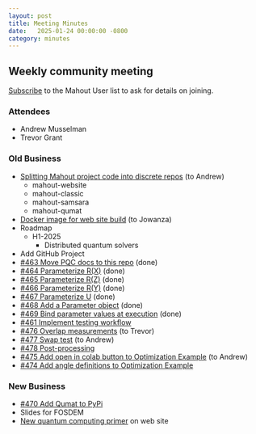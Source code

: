```yaml
---
layout: post
title: Meeting Minutes
date:   2025-01-24 00:00:00 -0800
category: minutes
---
```

## Weekly community meeting
[Subscribe](mailto:user-subscribe@mahout.apache.org) to the Mahout User list to ask for details on joining.

### Attendees
* Andrew Musselman
* Trevor Grant

### Old Business
* [Splitting Mahout project code into discrete repos](https://issues.apache.org/jira/projects/MAHOUT/issues/MAHOUT-2204) (to Andrew)
    * mahout-website
    * mahout-classic
    * mahout-samsara
    * mahout-qumat
* [Docker image for web site build](https://issues.apache.org/jira/projects/MAHOUT/issues/MAHOUT-2165) (to Jowanza)
* Roadmap
    * H1-2025
        * Distributed quantum solvers
* Add GitHub Project
* [#463 Move PQC docs to this repo](https://github.com/apache/mahout/issues/463) (done)
* [#464 Parameterize R(X)](https://github.com/apache/mahout/issues/464) (done)
* [#465 Parameterize R(Z)](https://github.com/apache/mahout/issues/465) (done)
* [#466 Parameterize R(Y)](https://github.com/apache/mahout/issues/466) (done)
* [#467 Parameterize U](https://github.com/apache/mahout/issues/467) (done)
* [#468 Add a Parameter object](https://github.com/apache/mahout/issues/468) (done)
* [#469 Bind parameter values at execution](https://github.com/apache/mahout/issues/469) (done)
* [#461 Implement testing workflow](https://github.com/apache/mahout/issues/461)
* [#476 Overlap measurements](https://github.com/apache/mahout/issues/476) (to Trevor)
* [#477 Swap test](https://github.com/apache/mahout/issues/477) (to Andrew)
* [#478 Post-processing](https://github.com/apache/mahout/issues/478)
* [#475 Add open in colab button to Optimization Example](https://github.com/apache/mahout/issues/475) (to Andrew)
* [#474 Add angle definitions to Optimization Example](https://github.com/apache/mahout/issues/474)

### New Business
* [#470 Add Qumat to PyPi](https://github.com/apache/mahout/issues/470)
* Slides for FOSDEM
* [New quantum computing primer](https://mahout.apache.org/quantum-computing-primer) on web site
